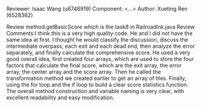 Reviewer: Isaac Wang (u6746919)
Component: <...>
Author: Xueting Ren (6528362)

Review method:getBasicScore which is the task8 in RailroadInk.java
Review Comments:I think this is a very high quality code. 
He and I did not have the same idea at first. 
I thought he would classify the discussion, 
discuss the intermediate overpass, 
each exit and each dead end, 
then analyze the error separately, 
and finally calculate the comprehensive score. 
He used a very good overall idea, 
first created four arrays, 
which are used to store the four factors that calculate the final score, 
which are the exit array, 
the error array, 
the center array and the score array. 
Then he called the transformation method we created earlier to get an array of tiles. 
Finally, using the for loop and the if loop to build a clear score statistics function. 
The overall method construction and variable naming is very clear, 
with excellent readability and easy modification.